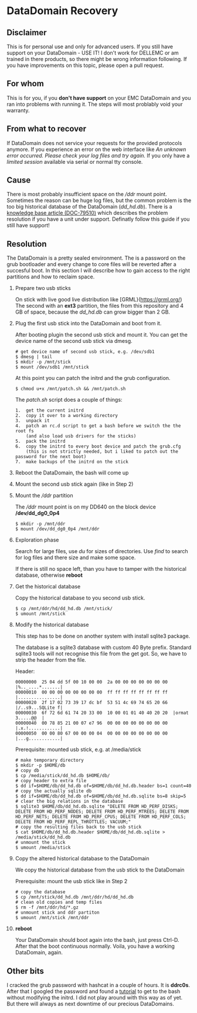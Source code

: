 # DataDomain Recovery

## Disclaimer
This is for personal use and only for advanced users. If you still have support on your DataDomain - USE IT!
I don't work for DELLEMC or am trained in there products, so there might be wrong information following.
If you have improvements on this topic, please open a pull request.

## For whom
This is for you, if you **don't have support** on your EMC DataDomain and you ran into problems with running it.
The steps will most problably void your warranty.

## From what to recover
If DataDomain does not service your requests for the provided protocols anymore.
If you experience an error on the web interface like *An unknown error occurred. Please check your log files and try again.*
If you only have a *limited session* available via serial or normal tty console.

## Cause
There is most probably insufficient space on the */ddr* mount point.
Sometimes the reason can be huge log files, but the common problem is the too big historical database of the DataDomain (*dd_hd.db*).
There is a [knowledge base article (DOC-79510)](https://community.emc.com/docs/DOC-79510) which describes the problem resolution if you have a unit under support.
Definatly follow this guide if you still have support!

## Resolution
The DataDomain is a pretty sealed environment. The is a password on the grub bootloader and every change to core files will be reverted after a succesful boot.
In this section I will describe how to gain access to the right partitions and how to reclaim space.

1.  Prepare two usb sticks

    On stick with live good live distribution like [GRML}(https://grml.org/)
    The second with an **ext3** partition, the files from this repository and 4 GB of space, because the *dd_hd.db* can grow bigger than 2 GB.

2.  Plug the first usb stick into the DataDomain and boot from it.

    After booting plugin the second usb stick and mount it.
    You can get the device name of the second usb stick via dmesg.

        # get device name of second usb stick, e.g. /dev/sdb1
        $ dmesg | tail
        $ mkdir -p /mnt/stick
        $ mount /dev/sdb1 /mnt/stick

    At this point you can patch the initrd and the grub configuration.

        $ chmod u+x /mnt/patch.sh && /mnt/patch.sh

    The *patch.sh* script does a couple of things:

        1.  get the current initrd
        2.  copy it over to a working directory
        3.  unpack it
        4.  patch an rc.d script to get a bash before we switch the the root fs 
            (and also load usb drivers for the sticks)
        5.  pack the initrd
        6.  copy the initrd to every boot device and patch the grub.cfg
            (this is not strictly needed, but i liked to patch out the password for the next boot)
        7.  make backups of the initrd on the stick

3.  Reboot the DataDomain, the bash will come up

4.  Mount the second usb stick again (like in Step 2)

5.  Mount the */ddr* partition

    The */ddr* mount point is on my DD640 on the block device **/dev/dd_dg0_0p4**

        $ mkdir -p /mnt/ddr
        $ mount /dev/dd_dg0_0p4 /mnt/ddr

6.  Exploration phase

    Search for large files, use *du* for sizes of directories.
    Use *find* to search for log files and there size and make some space.

    If there is still no space left, than you have to tamper with the historical database,
    otherwise **reboot**

7.  Get the historical database

    Copy the historical database to you second usb stick.

        $ cp /mnt/ddr/hd/dd_hd.db /mnt/stick/
        $ umount /mnt/stick

8.  Modify the historical database

    This step has to be done on another system with install sqlite3 package.

    The database is a sqlite3 database with custom 40 Byte prefix. Standard sqlite3 tools will not recognise this file from the get got.
    So, we have to strip the header from the file.

    Header:
    ```
    00000000  25 04 dd 5f 00 10 00 00  2a 00 00 00 00 00 00 00  |%.._....*.......|
    00000010  00 00 00 00 00 00 00 00  ff ff ff ff ff ff ff ff  |................|
    00000020  2f 17 02 73 39 17 dc bf  53 51 4c 69 74 65 20 66  |/..s9...SQLite f|
    00000030  6f 72 6d 61 74 20 33 00  10 00 01 01 40 40 20 20  |ormat 3.....@@  |
    00000040  00 78 85 21 00 07 e7 96  00 00 00 00 00 00 00 00  |.x.!............|
    00000050  00 00 80 67 00 00 00 04  00 00 00 00 00 00 00 00  |...g............|
    ```

    Prerequisite: mounted usb stick, e.g. at /media/stick
 
        # make temporary directory
        $ mkdir -p $HOME/db
        # copy db
        $ cp /media/stick/dd_hd.db $HOME/db/
        # copy header to extra file
        $ dd if=$HOME/db/dd_hd.db of=$HOME/db/dd_hd.db.header bs=1 count=40
        # copy the actually sqlite db
        $ dd if=$HOME/db/dd_hd.db of=$HOME/db/dd_hd.db.sqlite bs=8 skip=5
        # clear the big relations in the database
        $ sqlite3 $HOME/db/dd_hd.db.sqlite "DELETE FROM HD_PERF_DISKS; DELETE FROM HD_PERF_NODES; DELETE FROM HD_PERF_MTREES; DELETE FROM HD_PERF_NETS; DELETE FROM HD_PERF_CPUS; DELETE FROM HD_PERF_COLS; DELETE FROM HD_PERF_REPL_THROTTLES; VACUUM;"
        # copy the resulting files back to the usb stick
        $ cat $HOME/db/dd_hd.db.header $HOME/db/dd_hd.db.sqlite > /media/stick/dd_hd.db
        # unmount the stick
        $ umount /media/stick
    
9.  Copy the altered historical database to the DataDomain

    We copy the historical database from the usb stick to the DataDomain

    Prerequisite:  mount the usb stick like in Step 2

        # copy the database
        $ cp /mnt/stick/dd_hd.db /mnt/ddr/hd/dd_hd.db
        # clean old copies and temp files
        $ rm -f /mnt/ddr/hd/*.gz
        # unmount stick and ddr partiton
        $ umount /mnt/stick /mnt/ddr

10. **reboot**
    
    Your DataDomain should boot again into the bash, just press Ctrl-D. After that the boot continuous normally.
    Voila, you have a working DataDomain, again.

## Other bits
I cracked the grub password with hashcat in a couple of hours. It is **ddrc0s**.
After that I googled the password and found a [tutorial](https://www.wikihow.com/Access-the-Bios,-Grub-Boot-Menu-and-Bash-Shell-of-a-Data-Domain-Appliance) to get to the bash without modifying the initrd.
I did not play around with this way as of yet. But there will always as next downtime of our precious DataDomains.
